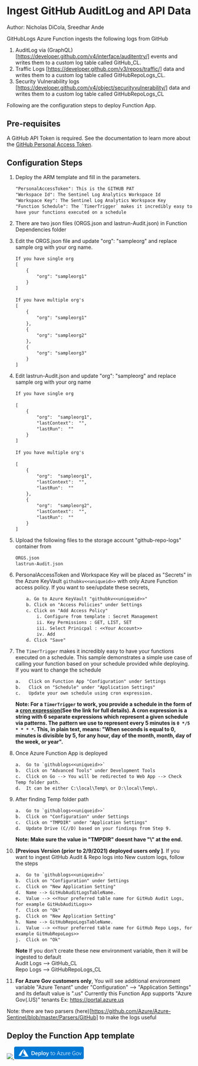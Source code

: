 # Ingest GitHub AuditLog and API Data
Author: Nicholas DiCola, Sreedhar Ande

 GitHubLogs Azure Function ingests the following logs from GitHub
 1. AuditLog via (GraphQL)[https://developer.github.com/v4/interface/auditentry/] events and writes them to a custom log table called GitHub_CL.  
 2. Traffic Logs [https://developer.github.com/v3/repos/traffic/] data and writes them to a custom log table called GitHubRepoLogs_CL. 
 3. Security Vulnerability logs [https://developer.github.com/v4/object/securityvulnerability/] data and writes them to a custom log table called GitHubRepoLogs_CL

Following are the configuration steps to deploy Function App.

## **Pre-requisites**

A GitHub API Token is required. See the documentation to learn more about the [GitHub Personal Access Token](https://github.com/settings/tokens/).

## Configuration Steps
1. Deploy the ARM template and fill in the parameters.
	```
	"PersonalAccessToken": This is the GITHUB PAT​
	"Workspace Id": The Sentinel Log Analytics Workspace Id​
	"Workspace Key": The Sentinel Log Analytics Workspace Key
	"Function Schedule": The `TimerTrigger` makes it incredibly easy to have your functions executed on a schedule
	```
2. There are two json files (ORGS.json and lastrun-Audit.json) in Function Dependencies folder
3. Edit the ORGS.json file and update "org": "sampleorg" and replace sample org with your org name. 
	```
	If you have single org
	[
		{
			"org": "sampleorg1"
		}
	]  

	If you have multiple org's
	[
		{
			"org": "sampleorg1"
		},
		{
			"org": "sampleorg2"
		},
		{
			"org": "sampleorg3"
		}
	]
	```

4. Edit lastrun-Audit.json and update "org": "sampleorg" and replace sample org with your org name

	```
	If you have single org

	[
		{
			"org":  "sampleorg1",
			"lastContext":  "",
			"lastRun":  ""
		}
	]  

	If you have multiple org's

	[
		{
			"org":  "sampleorg1",
			"lastContext":  "",
			"lastRun":  ""
		},
		{
			"org":  "sampleorg2",
			"lastContext":  "",
			"lastRun":  ""
		}
	]
	```

5. Upload the following files to the storage account "github-repo-logs" container from 
	```
	ORGS.json
	lastrun-Audit.json
	```

6. PersonalAccessToken and Workspace Key will be placed as "Secrets" in the Azure KeyVault `githubkv<<uniqueid>>` with only Azure Function access policy. If you want to see/update these secrets,

	```
		a. Go to Azure KeyVault "githubkv<<uniqueid>>"
		b. Click on "Access Policies" under Settings
		c. Click on "Add Access Policy"
			i. Configure from template : Secret Management
			ii. Key Permissions : GET, LIST, SET
			iii. Select Prinicpal : <<Your Account>>
			iv. Add
		d. Click "Save"

	```

7. The `TimerTrigger` makes it incredibly easy to have your functions executed on a schedule. This sample demonstrates a simple use case of calling your function based on your schedule provided while deploying. If you want to change
   the schedule 
   ```
   a.	Click on Function App "Configuration" under Settings 
   b.	Click on "Schedule" under "Application Settings"
   c.	Update your own schedule using cron expression.
   ```
   **Note: For a `TimerTrigger` to work, you provide a schedule in the form of a [cron expression](https://en.wikipedia.org/wiki/Cron#CRON_expression)(See the link for full details). A cron expression is a string with 6 separate expressions which represent a given schedule via patterns. The pattern we use to represent every 5 minutes is `0 */5 * * * *`. This, in plain text, means: "When seconds is equal to 0, minutes is divisible by 5, for any hour, day of the month, month, day of the week, or year".**

8. Once Azure Function App is deployed
	 ```
	a.	Go to `githublogs<<uniqueid>>`
	b.	Click on "Advanced Tools" under Development Tools 
	c.	Click on Go --> You will be redirected to Web App --> Check Temp folder path. 
	d.	It can be either C:\local\Temp\ or D:\local\Temp\.
	 ```
9. After finding Temp folder path
	```
	a.	Go to `githublogs<<uniqueid>>`
	b.	Click on "Configuration" under Settings
	c.	Click on "TMPDIR" under "Application Settings"
	d.	Update Drive (C//D) based on your findings from Step 9.
	```
	**Note: Make sure the value in "TMPDIR" doesnt have "\\" at the end.**

10. **[Previous Version (prior to 2/9/2021) deployed users only ]**. If you want to ingest GitHub Audit & Repo logs into New custom logs, follow the steps  
	```
	a.	Go to `githublogs<<uniqueid>>`
	b.	Click on "Configuration" under Settings
	c.	Click on "New Application Setting"
	d.	Name --> GitHubAuditLogsTableName.
	e.  Value --> <<Your preferred table name for GitHub Audit Logs, for example GitHubAuditLogs>>
	f.  Click on "Ok"
	g.  Click on "New Application Setting"
	h.  Name --> GitHubRepoLogsTableName.
	i.  Value --> <<Your preferred table name for GitHub Repo Logs, for example GitHubRepoLogs>>
	j.  Click on "Ok"
	```
	**Note**
	If you don't create these new environment variable, then it will be ingested to default  
	Audit Logs --> GitHub_CL  
	Repo Logs --> GitHubRepoLogs_CL  
	
11.	**For Azure Gov customers only**, You will see additional environment variable "Azure Tenant" under "Configuration" --> "Application Settings" and its default value is ".us"
	Currently this Function App supports "Azure Gov(.US)" tenants
	Ex: https://portal.azure.us
	
Note: there are two parsers (here)[https://github.com/Azure/Azure-Sentinel/blob/master/Parsers/GitHub] to make the logs useful

## Deploy the Function App template
<a href="https://portal.azure.com/#create/Microsoft.Template/uri/https%3A%2F%2Fraw.githubusercontent.com%2FAzure%2FAzure-Sentinel%2Fmaster%2FDataConnectors%2FGithubFunction%2Fazurecomdeploy_dotcomtenants.json" target="_blank">
    <img src="https://aka.ms/deploytoazurebutton"/>
</a>
<a href="https://portal.azure.us/#create/Microsoft.Template/uri/https%3A%2F%2Fraw.githubusercontent.com%2FAzure%2FAzure-Sentinel%2Fmaster%2FDataConnectors%2FGithubFunction%2Fazuregovdeploy_dotustenants.json" target="_blank">
<img src="https://raw.githubusercontent.com/Azure/azure-quickstart-templates/master/1-CONTRIBUTION-GUIDE/images/deploytoazuregov.png"/>
</a>
